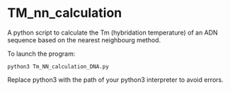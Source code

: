 # TM_nn_calculation
A python script to calculate the Tm (hybridation temperature) of an ADN sequence based on the nearest neighbourg method.

To launch the program:
```{bash}
python3 Tm_NN_calculation_DNA.py
```
Replace python3 with the path of your python3 interpreter to avoid errors.

